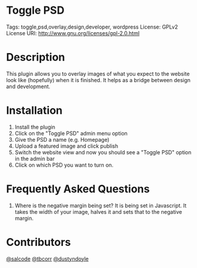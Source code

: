 Toggle PSD
==================================
Tags: toggle,psd,overlay,design,developer, wordpress
License: GPLv2
License URI: http://www.gnu.org/licenses/gpl-2.0.html

Description
==================================
This plugin allows you to overlay images of what you expect to the website look like (hopefully) when it is finished. It helps as a bridge between design and development.

Installation
==================================
1. Install the plugin
2. Click on the \"Toggle PSD\" admin menu option
3. Give the PSD a name (e.g. Homepage)
4. Upload a featured image and click publish
5. Switch the website view and now you should see a \"Toggle PSD\" option in the admin bar
6. Click on which PSD you want to turn on.

Frequently Asked Questions
==================================
1. Where is the negative margin being set? It is being set in Javascript. It takes the width of your image, halves it and sets that to the negative margin.

Contributors
==================================
[@salcode](https://github.com/salcode)
[@tbcorr](https://github.com/tbcorr)
[@dustyndoyle](https://github.com/dustyndoyle)
